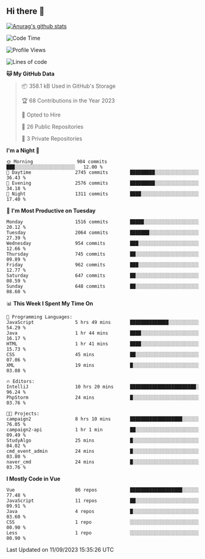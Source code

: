 ## Hi there 👋

[![Anurag's github stats](https://github-readme-stats.vercel.app/api?username=Songwonseok)](https://github.com/anuraghazra/github-readme-stats)



<!--START_SECTION:waka-->
![Code Time](http://img.shields.io/badge/Code%20Time-2%2C504%20hrs%2021%20mins-blue)

![Profile Views](http://img.shields.io/badge/Profile%20Views-0-blue)

![Lines of code](https://img.shields.io/badge/From%20Hello%20World%20I%27ve%20Written-35.0%20million%20lines%20of%20code-blue)

**🐱 My GitHub Data** 

> 📦 358.1 kB Used in GitHub's Storage 
 > 
> 🏆 68 Contributions in the Year 2023
 > 
> 💼 Opted to Hire
 > 
> 📜 26 Public Repositories 
 > 
> 🔑 3 Private Repositories 
 > 
**I'm a Night 🦉** 

```text
🌞 Morning                904 commits         ███░░░░░░░░░░░░░░░░░░░░░░   12.00 % 
🌆 Daytime                2745 commits        █████████░░░░░░░░░░░░░░░░   36.43 % 
🌃 Evening                2576 commits        █████████░░░░░░░░░░░░░░░░   34.18 % 
🌙 Night                  1311 commits        ████░░░░░░░░░░░░░░░░░░░░░   17.40 % 
```
📅 **I'm Most Productive on Tuesday** 

```text
Monday                   1516 commits        █████░░░░░░░░░░░░░░░░░░░░   20.12 % 
Tuesday                  2064 commits        ███████░░░░░░░░░░░░░░░░░░   27.39 % 
Wednesday                954 commits         ███░░░░░░░░░░░░░░░░░░░░░░   12.66 % 
Thursday                 745 commits         ██░░░░░░░░░░░░░░░░░░░░░░░   09.89 % 
Friday                   962 commits         ███░░░░░░░░░░░░░░░░░░░░░░   12.77 % 
Saturday                 647 commits         ██░░░░░░░░░░░░░░░░░░░░░░░   08.59 % 
Sunday                   648 commits         ██░░░░░░░░░░░░░░░░░░░░░░░   08.60 % 
```


📊 **This Week I Spent My Time On** 

```text
💬 Programming Languages: 
JavaScript               5 hrs 49 mins       ██████████████░░░░░░░░░░░   54.29 % 
Java                     1 hr 44 mins        ████░░░░░░░░░░░░░░░░░░░░░   16.17 % 
HTML                     1 hr 41 mins        ████░░░░░░░░░░░░░░░░░░░░░   15.73 % 
CSS                      45 mins             ██░░░░░░░░░░░░░░░░░░░░░░░   07.06 % 
XML                      19 mins             █░░░░░░░░░░░░░░░░░░░░░░░░   03.08 % 

🔥 Editors: 
IntelliJ                 10 hrs 20 mins      ████████████████████████░   96.24 % 
PhpStorm                 24 mins             █░░░░░░░░░░░░░░░░░░░░░░░░   03.76 % 

🐱‍💻 Projects: 
campaign2                8 hrs 10 mins       ███████████████████░░░░░░   76.05 % 
campaign2-api            1 hr 1 min          ██░░░░░░░░░░░░░░░░░░░░░░░   09.49 % 
StudyAlgo                25 mins             █░░░░░░░░░░░░░░░░░░░░░░░░   04.02 % 
cmd_event_admin          24 mins             █░░░░░░░░░░░░░░░░░░░░░░░░   03.80 % 
naver_cmd                24 mins             █░░░░░░░░░░░░░░░░░░░░░░░░   03.76 % 
```

**I Mostly Code in Vue** 

```text
Vue                      86 repos            ███████████████████░░░░░░   77.48 % 
JavaScript               11 repos            ██░░░░░░░░░░░░░░░░░░░░░░░   09.91 % 
Java                     4 repos             █░░░░░░░░░░░░░░░░░░░░░░░░   03.60 % 
CSS                      1 repo              ░░░░░░░░░░░░░░░░░░░░░░░░░   00.90 % 
Less                     1 repo              ░░░░░░░░░░░░░░░░░░░░░░░░░   00.90 % 
```




 Last Updated on 11/09/2023 15:35:26 UTC
<!--END_SECTION:waka-->
